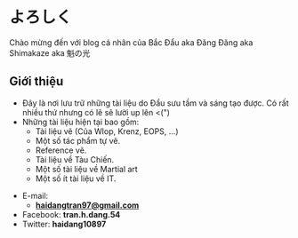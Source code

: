 # よろしく

Chào mừng đến với blog cá nhân của Bắc Đẩu aka Đăng Đăng aka Shimakaze aka 魁の光

<!-- slide -->

## Giới thiệu

- Đây là nơi lưu trữ những tài liệu do Đẩu sưu tầm và sáng tạo được. Có rất nhiều thứ nhưng có lẽ sẽ lười up lên <(")
- Những tài liệu hiện tại bao gồm:
	- Tài liệu vẽ (Của Wlop, Krenz, EOPS, ...)
	- Một số tác phẩm tự vẽ.
	- Reference vẽ.
	- Tài liệu về Tàu Chiến.
	- Một số tài liệu về Martial art
	- Một số ít tài liệu về IT.

<!-- slide vertical=true -->

- E-mail:
  - **[haidangtran97@gmail.com](mailto:haidangtran97@gmail.com)**
- Facebook: **tran.h.dang.54**
- Twitter: **haidang10897**



